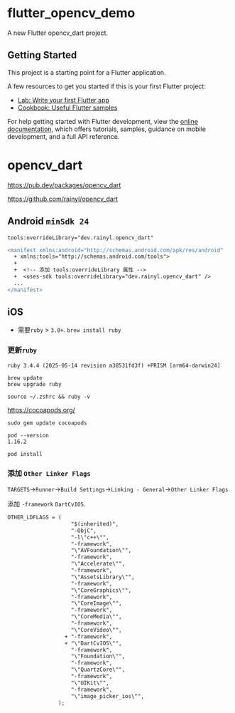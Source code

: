# flutter_opencv_demo

A new Flutter opencv_dart project.

## Getting Started

This project is a starting point for a Flutter application.

A few resources to get you started if this is your first Flutter project:

- [Lab: Write your first Flutter app](https://docs.flutter.dev/get-started/codelab)
- [Cookbook: Useful Flutter samples](https://docs.flutter.dev/cookbook)

For help getting started with Flutter development, view the
[online documentation](https://docs.flutter.dev/), which offers tutorials,
samples, guidance on mobile development, and a full API reference.

# opencv_dart

https://pub.dev/packages/opencv_dart

https://github.com/rainyl/opencv_dart

## Android `minSdk 24`

`tools:overrideLibrary="dev.rainyl.opencv_dart"`

```diff
<manifest xmlns:android="http://schemas.android.com/apk/res/android"
  + xmlns:tools="http://schemas.android.com/tools">
  +
  +  <!-- 添加 tools:overrideLibrary 属性 -->
  +  <uses-sdk tools:overrideLibrary="dev.rainyl.opencv_dart" />
  ...
</manifest>
```

## iOS

- 需要`ruby` > `3.0+`. `brew install ruby`

### 更新`ruby`

`ruby 3.4.4 (2025-05-14 revision a38531fd3f) +PRISM [arm64-darwin24]`

```shell
brew update
brew upgrade ruby

source ~/.zshrc && ruby -v
```
https://cocoapods.org/

```
sudo gem update cocoapods

pod --version
1.16.2

pod install
```

### 添加 `Other Linker Flags`

`TARGETS`->`Runner`->`Build Settings`->`Linking - General`->`Other Linker Flags`

添加 `-framework` `DartCvIOS`.

```diff
OTHER_LDFLAGS = (
					"$(inherited)",
					"-ObjC",
					"-l\"c++\"",
					"-framework",
					"\"AVFoundation\"",
					"-framework",
					"\"Accelerate\"",
					"-framework",
					"\"AssetsLibrary\"",
					"-framework",
					"\"CoreGraphics\"",
					"-framework",
					"\"CoreImage\"",
					"-framework",
					"\"CoreMedia\"",
					"-framework",
					"\"CoreVideo\"",
				  + "-framework",
				  + "\"DartCvIOS\"",
					"-framework",
					"\"Foundation\"",
					"-framework",
					"\"QuartzCore\"",
					"-framework",
					"\"UIKit\"",
					"-framework",
					"\"image_picker_ios\"",
				);
```
